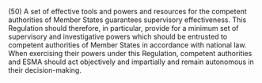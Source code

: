 (50) A set of effective tools and powers and resources for the competent authorities of Member States guarantees supervisory effectiveness. This Regulation should therefore, in particular, provide for a minimum set of supervisory and investigative powers which should be entrusted to competent authorities of Member States in accordance with national law. When exercising their powers under this Regulation, competent authorities and ESMA should act objectively and impartially and remain autonomous in their decision-making.